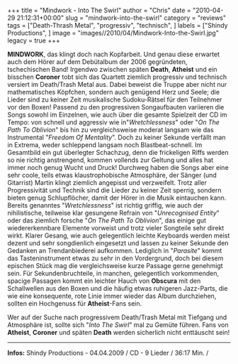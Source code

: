 +++
title = "Mindwork - Into The Swirl"
author = "Chris"
date = "2010-04-29 21:12:31+00:00"
slug = "mindwork-into-the-swirl"
category = "reviews"
tags = ["Death-Thrash Metal", "progressiv", "technisch", ]
labels = ["Shindy Productions", ]
image = "images//2010/04/Mindwork-Into-the-Swirl.jpg"
legacy = true
+++

**MINDWORK**, das klingt doch nach Kopfarbeit. Und genau diese erwartet auch dem Hörer auf dem Debütalbum der 2006 gegründeten, tschechischen Band! Irgendwo zwischen späten **Death**, **Atheist** und ein bisschen **Coroner** tobt sich das Quartett ziemlich progressiv und technisch versiert im Death/Trash Metal aus. Dabei beweist die Truppe aber nicht nur mathematisches Köpfchen, sondern auch genügend Herz und Seele; die Lieder sind zu keiner Zeit musikalische Sudoku-Rätsel für den Teilnehmer vor den Boxen!
Passend zu den progressiven Songaufbauten variieren die Songs sowohl im Einzelnen, wie auch über die gesamte Spielzeit der CD im Tempo: von schnell und aggressiv wie in"_Wretchlessness_" oder "_On The Path To Oblivion_" bis hin zu vergleichsweise moderat langsam wie das Instrumental "_Freedom Of Mentality_". Doch zu keiner Sekunde verfällt man in Extrema, weder schleppend langsam noch Blastbeat-schnell. Im Gesamtbild ein gut überlegter Schachzug, denn die frickeligen Riffs werden so nie richtig anstrengend, kommen vollends zur Geltung und alles hat immer noch genug Wucht und Druck!
Durchweg haben die Songs aber eine sehr coole, teils etwas klaustrophobische Atmosphäre, der Sänger (und Gitarrist) Martin klingt ziemlich angepisst und verzweifelt. Trotz aller Progressivität und Technik sind die Lieder zu keiner Zeit sperrig, sondern bieten genug Schlupflöcher, damit der Hörer in die Musik eintauchen kann. Bereits genanntes "_Wretchlessness_" ist richtig griffig, wie auch der nihilistische, teilweise klar gesungene Refrain von "_Unrecognised Entity_" oder das ziemlich forsche "_On The Path To Oblivion_", das einige gut wiedererkennbare Elemente vorweist und trotz vieler Songteile sehr direkt wirkt. Klarer Gesang, wie auch gelegentlich leichte Keyboards werden meist dezent und sehr songdienlich eingesetzt und lassen zu keiner Sekunde den Gedanken an Trendanbiederei aufkommen. Lediglich in "_Parasite_" kommt das Tasteninstrument etwas zu sehr in den Vordergrund, doch bei diesem epischen Stück mag die vergleichsweise kurze Passage gerne genehmigt sein.
Für Sekundenbruchteile, in manchen, gelegentlich vorkommenden, spacige Passagen kommt ein leichter Hauch von **Obscura** mit den Schallwellen aus den Boxen und die häufig etwas ruhigeren Jazz-Parts, die wie eine konsequente, rote Linie immer wieder das Album durchziehen, sollten ein Hochgenuss für **Atheist**-Fans sein.

Wer auf der Suche nach progressivem Death/Trash Metal mit Tiefgang und Atmosphäre ist, sollte sich "_Into The Swirl_" mal zu Gemüte führen. Fans von **Atheist**, **Coroner** und späten **Death** werden sicherlich nicht enttäuscht sein!





---
**Infos:**
Shindy Productions - 04.04.2009 / 
CD - 9 Lieder / 36:17 Min. / 
